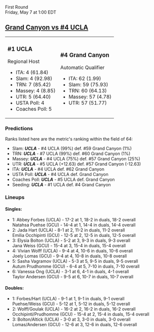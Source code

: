 First Round  
Friday, May 7 at 1:00 EDT
## [Grand Canyon vs #4 UCLA](https://www.ncaa.com/game/5833662) 

<table><tr><td>  

### #1 UCLA  

Regional Host  
- ITA: 4 (61.84)  
- Slam: 4 (92.98)  
- TRN: 7 (85.42)  
- Massey: 4 (8.85)  
- UTR: 5 (64.40)  
- USTA Poll: 4  
- Coaches Poll: 5  

</td><td>  

### #4 Grand Canyon  

Automatic Qualifier  
- ITA: 62 (1.99)  
- Slam: 59 (75.93)  
- TRN: 60 (64.13)  
- Massey: 57 (4.78)  
- UTR: 57 (51.77)  

</td></tr></table>  

 ### Predictions  

Ranks listed here are the metric's ranking within the field of 64:  
- Slam: ***UCLA*** - #4 UCLA (99%) def. #59 Grand Canyon (1%)  
- TRN: ***UCLA*** - #7 UCLA (99%) def. #60 Grand Canyon (1%)  
- Massey: ***UCLA*** - #4 UCLA (75%) def. #57 Grand Canyon (25%)  
- UTR: ***UCLA*** - #5 UCLA (+12.63) def. #57 Grand Canyon (-12.63)  
- ITA: ***UCLA*** - #4 UCLA def. #62 Grand Canyon  
- USTA Poll: ***UCLA*** - #4 UCLA def. Grand Canyon  
- Coaches Poll: ***UCLA*** - #5 UCLA def. Grand Canyon  
- Seeding: ***UCLA*** - #1 UCLA def. #4 Grand Canyon  

 ### Lineups  

 #### Singles:  
- 1: Abbey Forbes (UCLA) - 17-2 at 1, 18-2 in duals, 18-2 overall  
    Natahsa Puehse (GCU) - 14-4 at 1, 14-4 in duals, 14-4 overall  
- 2: Jada Hart (UCLA) - 8-1 at 2, 11-2 in duals, 11-2 overall  
    Emilia Occhipinti (GCU) - 12-5 at 2, 12-5 in duals, 12-5 overall  
- 3: Elysia Bolton (UCLA) - 5-2 at 3, 9-3 in duals, 9-3 overall  
    Jana Weiss (GCU) - 15-4 at 3, 15-4 in duals, 15-4 overall  
- 4: Vivian Wolff (UCLA) - 9-4 at 4, 10-6 in duals, 10-6 overall  
    Joely Lomas (GCU) - 9-4 at 4, 10-8 in duals, 10-8 overall  
- 5: Sasha Vagramov (UCLA) - 5-3 at 5, 9-5 in duals, 9-5 overall  
    Autum Prudhomme (GCU) - 6-4 at 5, 7-10 in duals, 7-10 overall  
- 6: Vanessa Ong (UCLA) - 3-1 at 6, 4-1 in duals, 4-1 overall  
    Taylor Andersen (GCU) - 9-5 at 6, 10-7 in duals, 10-7 overall  

 #### Doubles:  
- 1: Forbes/Hart (UCLA) - 9-1 at 1, 9-1 in duals, 9-1 overall  
    Puehse/Weiss (GCU) - 5-12 at 1, 5-12 in duals, 5-12 overall  
- 2: Wolff/Goulak (UCLA) - 16-2 at 2, 16-2 in duals, 16-2 overall  
    Occhipinti/Prudhomme (GCU) - 15-4 at 2, 15-4 in duals, 15-4 overall  
- 3: Bolton/Altick (UCLA) - 3-0 at 3, 3-0 in duals, 3-0 overall  
    Lomas/Andersen (GCU) - 12-6 at 3, 12-6 in duals, 12-6 overall  